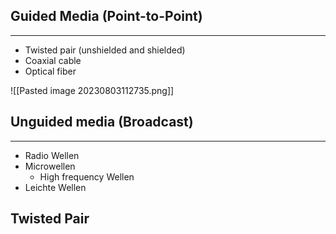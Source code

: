 
## Guided Media (Point-to-Point)
---
- Twisted pair (unshielded and shielded)
- Coaxial cable
- Optical fiber

![[Pasted image 20230803112735.png]]

## Unguided media (Broadcast)
---
- Radio Wellen
- Microwellen
	- High frequency Wellen
- Leichte Wellen


## Twisted Pair
